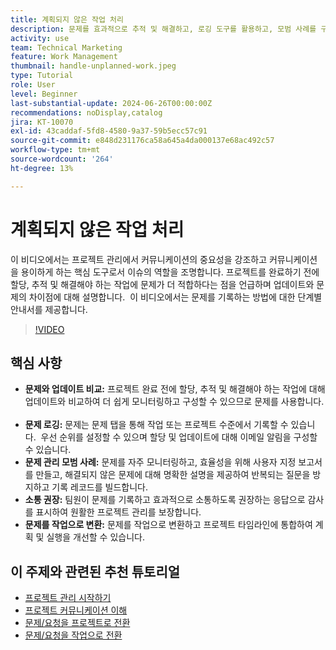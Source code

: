 ```yaml
---
title: 계획되지 않은 작업 처리
description: 문제를 효과적으로 추적 및 해결하고, 로깅 도구를 활용하고, 모범 사례를 구현하고, 커뮤니케이션을 촉진하고, 문제를 간소화된 실행을 위한 작업으로 원활하게 전환하여 Workfront의 프로젝트 관리를 개선합니다.
activity: use
team: Technical Marketing
feature: Work Management
thumbnail: handle-unplanned-work.jpeg
type: Tutorial
role: User
level: Beginner
last-substantial-update: 2024-06-26T00:00:00Z
recommendations: noDisplay,catalog
jira: KT-10070
exl-id: 43caddaf-5fd8-4580-9a37-59b5ecc57c91
source-git-commit: e848d231176ca58a645a4da000137e68ac492c57
workflow-type: tm+mt
source-wordcount: '264'
ht-degree: 13%

---
```


# 계획되지 않은 작업 처리

이 비디오에서는 프로젝트 관리에서 커뮤니케이션의 중요성을 강조하고 커뮤니케이션을 용이하게 하는 핵심 도구로서 이슈의 역할을 조명합니다. &#x200B; 프로젝트를 완료하기 전에 할당, 추적 및 해결해야 하는 작업에 문제가 더 적합하다는 점을 언급하며 업데이트와 문제의 차이점에 대해 설명합니다. &#x200B; 이 비디오에서는 문제를 기록하는 방법에 대한 단계별 안내서를 제공합니다. &#x200B;


>[!VIDEO](https://video.tv.adobe.com/v/3419488/?quality=12&learn=on&enablevpops)

## 핵심 사항

* **문제와 업데이트 비교:** 프로젝트 완료 전에 할당, 추적 및 해결해야 하는 작업에 대해 업데이트와 비교하여 더 쉽게 모니터링하고 구성할 수 있으므로 문제를 사용합니다. &#x200B;
* **문제 로깅:** 문제는 문제 탭을 통해 작업 또는 프로젝트 수준에서 기록할 수 있습니다. &#x200B; 우선 순위를 설정할 수 있으며 할당 및 업데이트에 대해 이메일 알림을 구성할 수 있습니다.
* **문제 관리 모범 사례:** 문제를 자주 모니터링하고, 효율성을 위해 사용자 지정 보고서를 만들고, 해결되지 않은 문제에 대해 명확한 설명을 제공하여 반복되는 질문을 방지하고 기록 레코드를 빌드합니다. &#x200B;
* **소통 권장:** 팀원이 문제를 기록하고 효과적으로 소통하도록 권장하는 응답으로 감사를 표시하여 원활한 프로젝트 관리를 보장합니다. &#x200B;
* **문제를 작업으로 변환:** 문제를 작업으로 변환하고 프로젝트 타임라인에 통합하여 계획 및 실행을 개선할 수 있습니다. &#x200B;


## 이 주제와 관련된 추천 튜토리얼

* [프로젝트 관리 시작하기](/help/manage-work/projects/getting-started-manage-a-project.md)
* [프로젝트 커뮤니케이션 이해](/help/manage-work/projects/understand-project-communication.md)
* [문제/요청을 프로젝트로 전환](/help/manage-work/issues-requests/create-a-project-from-a-request.md)
* [문제/요청을 작업으로 전환](/help/manage-work/issues-requests/convert-issues-to-other-work-items.md)
